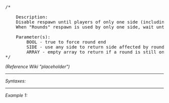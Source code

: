 <pre>/*

	Description:
	Disable respawn until players of only one side (including its allies) remains, then respawn everyone at once.
	When "Rounds" respawn is used by only one side, wait until all its players are dead.

	Parameter(s):
		BOOL - true to force round end
		SIDE - use any side to return side affected by round system (based on description.ext respawnTemplates settings)
		ARRAY - empty array to return if a round is still on (players of more than one involved faction are alive)
*/</pre>

*(Reference Wiki "placeholder")*


---
*Syntaxes:*

<!-- [] call `BIS_fnc_respawnRounds` -->

---
*Example 1:*

<!-- 
```sqf
[] call BIS_fnc_respawnRounds;
``` -->
